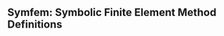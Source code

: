 Symfem: **Sym**bolic **F**inite **E**lement **M**ethod Definitions
------------------------------------------------------------------

